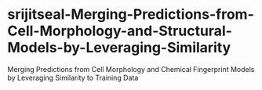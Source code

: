 # srijitseal-Merging-Predictions-from-Cell-Morphology-and-Structural-Models-by-Leveraging-Similarity
Merging Predictions from Cell Morphology and Chemical Fingerprint Models by Leveraging Similarity to Training Data 
